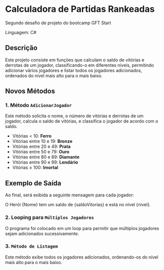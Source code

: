 # Calculadora de Partidas Rankeadas
 Segundo desafio de projeto do bootcamp GFT Start

Linguagem: C#

## Descrição
Este projeto consiste em funções que calculam o saldo de vitórias e derrotas de um jogador, classificando-o em diferentes níveis, permitindo adicionar vários jogadores e listar todos os jogadores adicionados, ordenados do nível mais alto para o mais baixo.

## Novos Métodos

### 1. Método `AdicionarJogador`
Este método solicita o nome, o número de vitórias e derrotas de um jogador, calcula o saldo de vitórias, e classifica o jogador de acordo com o saldo.

- Vitórias < 10: **Ferro**
- Vitórias entre 10 e 19: **Bronze**
- Vitórias entre 20 e 49: **Prata**
- Vitórias entre 50 e 79: **Ouro**
- Vitórias entre 80 e 89: **Diamante**
- Vitórias entre 90 e 99: **Lendário**
- Vitórias ≥ 100: **Imortal**

## Exemplo de Saída
Ao final, será exibida a seguinte mensagem para cada jogador:

O Herói {Nome} tem um saldo de {saldoVitorias} e está no nível {nivel}.

### 2. Looping para `Múltiplos Jogadores`
O programa foi colocado em um loop para permitir que múltiplos jogadores sejam adicionados sucessivamente.

### 3. `Método de Listagem`
Este método exibe todos os jogadores adicionados, ordenando-os do nível mais alto para o mais baixo.
